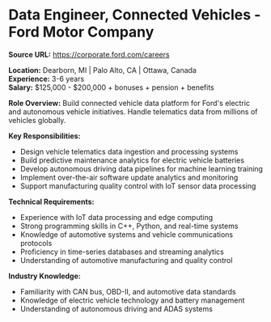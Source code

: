 # Data Engineer, Connected Vehicles - Ford Motor Company

**Source URL:** https://corporate.ford.com/careers

**Location:** Dearborn, MI | Palo Alto, CA | Ottawa, Canada  
**Experience:** 3-6 years  
**Salary:** $125,000 - $200,000 + bonuses + pension + benefits

**Role Overview:**
Build connected vehicle data platform for Ford's electric and autonomous vehicle initiatives. Handle telematics data from millions of vehicles globally.

**Key Responsibilities:**
- Design vehicle telematics data ingestion and processing systems
- Build predictive maintenance analytics for electric vehicle batteries
- Develop autonomous driving data pipelines for machine learning training
- Implement over-the-air software update analytics and monitoring
- Support manufacturing quality control with IoT sensor data processing

**Technical Requirements:**
- Experience with IoT data processing and edge computing
- Strong programming skills in C++, Python, and real-time systems
- Knowledge of automotive systems and vehicle communications protocols
- Proficiency in time-series databases and streaming analytics
- Understanding of automotive manufacturing and quality control

**Industry Knowledge:**
- Familiarity with CAN bus, OBD-II, and automotive data standards
- Knowledge of electric vehicle technology and battery management
- Understanding of autonomous driving and ADAS systems